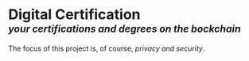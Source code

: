 # Digital Certification <br><sup><sup>_your certifications and degrees on the bockchain_</sup></sup>

The focus of this project is, of course, _privacy and security_.
